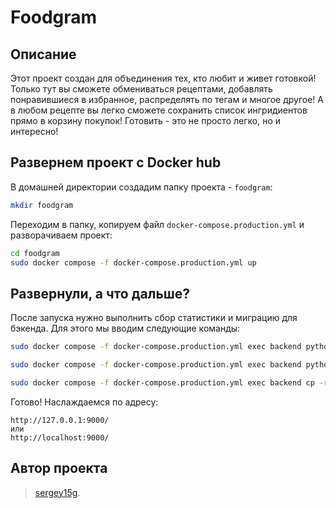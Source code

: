 # Foodgram

## Описание
Этот проект создан для объединения тех, кто любит и живет готовкой! Только тут вы сможете обмениваться рецептами, добавлять понравившиеся в избранное, распределять по тегам и многое другое! А в любом рецепте вы легко сможете сохранить список ингридиентов прямо в корзину покупок! Готовить - это не просто легко, но и интересно!

## Развернем проект с Docker hub
В домашней директории создадим папку проекта - `foodgram`:

```bash
mkdir foodgram
```
Переходим в папку, копируем файл `docker-compose.production.yml` и разворачиваем проект:
```bash
cd foodgram
sudo docker compose -f docker-compose.production.yml up
```

## Развернули, а что дальше?

После запуска нужно выполнить сбор статистики и миграцию для бэкенда. Для этого мы вводим следующие команды:

```bash
sudo docker compose -f docker-compose.production.yml exec backend python manage.py migrate

sudo docker compose -f docker-compose.production.yml exec backend python manage.py collectstatic

sudo docker compose -f docker-compose.production.yml exec backend cp -r /app/collected_static/. /static/static/
```

Готово! Наслаждаемся по адресу: 

```
http://127.0.0.1:9000/
или
http://localhost:9000/
```
## Автор проекта
>[sergey15g](https://github.com/sergey15g).